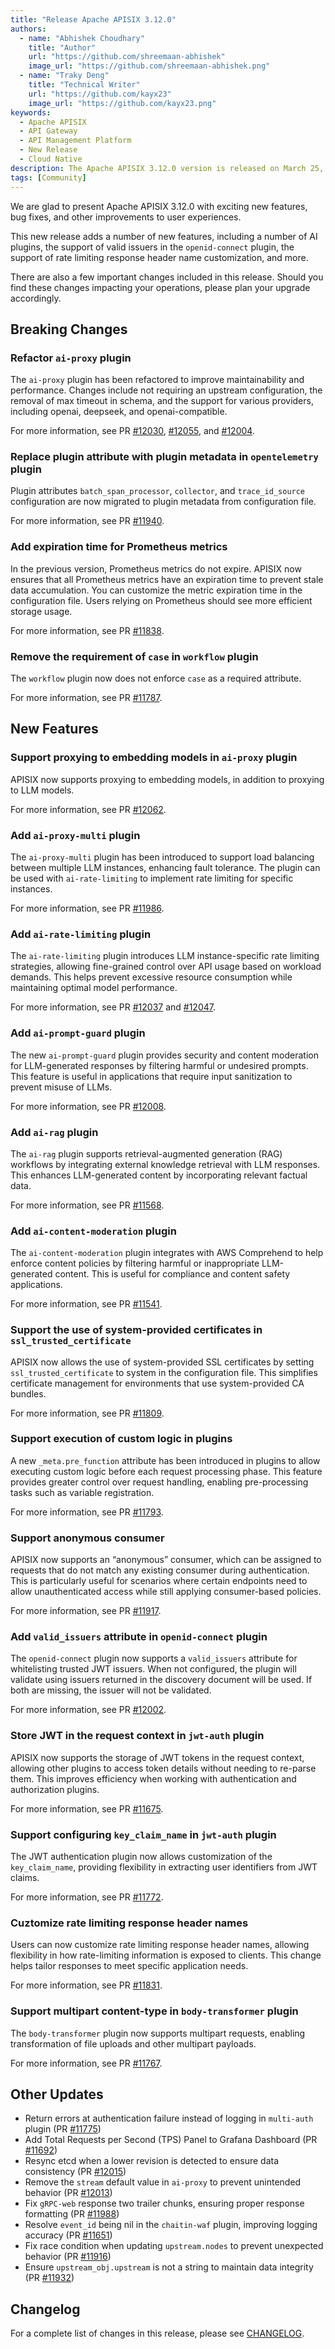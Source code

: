 ```yaml
---
title: "Release Apache APISIX 3.12.0"
authors:
  - name: "Abhishek Choudhary"
    title: "Author"
    url: "https://github.com/shreemaan-abhishek"
    image_url: "https://github.com/shreemaan-abhishek.png"
  - name: "Traky Deng"
    title: "Technical Writer"
    url: "https://github.com/kayx23"
    image_url: "https://github.com/kayx23.png"
keywords:
  - Apache APISIX
  - API Gateway
  - API Management Platform
  - New Release
  - Cloud Native
description: The Apache APISIX 3.12.0 version is released on March 25, 2025. This release includes a few changes, new features, bug fixes, and other improvements to user experiences.
tags: [Community]
---
```


We are glad to present Apache APISIX 3.12.0 with exciting new features, bug fixes, and other improvements to user experiences.

<!--truncate-->

This new release adds a number of new features, including a number of AI plugins, the support of valid issuers in the `openid-connect` plugin, the support of rate limiting response header name customization, and more.

There are also a few important changes included in this release. Should you find these changes impacting your operations, please plan your upgrade accordingly.

## Breaking Changes

### Refactor `ai-proxy` plugin

The `ai-proxy` plugin has been refactored to improve maintainability and performance. Changes include not requiring an upstream configuration, the removal of max timeout in schema, and the support for various providers, including openai, deepseek, and openai-compatible.

For more information, see PR [#12030](https://github.com/apache/apisix/pull/12030), [#12055](https://github.com/apache/apisix/pull/12055), and [#12004](https://github.com/apache/apisix/pull/12004).

### Replace plugin attribute with plugin metadata in `opentelemetry` plugin

Plugin attributes `batch_span_processor`, `collector`, and `trace_id_source` configuration are now migrated to plugin metadata from configuration file.

For more information, see PR [#11940](https://github.com/apache/apisix/pull/11940).

### Add expiration time for Prometheus metrics

In the previous version, Prometheus metrics do not expire. APISIX now ensures that all Prometheus metrics have an expiration time to prevent stale data accumulation. You can customize the metric expiration time in the configuration file. Users relying on Prometheus should see more efficient storage usage.

For more information, see PR [#11838](https://github.com/apache/apisix/pull/11838).

### Remove the requirement of `case` in `workflow` plugin

The `workflow` plugin now does not enforce `case` as a required attribute.

For more information, see PR [#11787](https://github.com/apache/apisix/pull/11787).

## New Features

### Support proxying to embedding models in `ai-proxy` plugin

APISIX now supports proxying to embedding models, in addition to proxying to LLM models.

For more information, see PR [#12062](https://github.com/apache/apisix/pull/12062).

### Add `ai-proxy-multi` plugin

The `ai-proxy-multi` plugin has been introduced to support load balancing between multiple LLM instances, enhancing fault tolerance. The plugin can be used with `ai-rate-limiting` to implement rate limiting for specific instances.

For more information, see PR [#11986](https://github.com/apache/apisix/pull/11986).

### Add `ai-rate-limiting` plugin

The `ai-rate-limiting` plugin introduces LLM instance-specific rate limiting strategies, allowing fine-grained control over API usage based on workload demands. This helps prevent excessive resource consumption while maintaining optimal model performance.

For more information, see PR [#12037](https://github.com/apache/apisix/pull/12037) and [#12047](https://github.com/apache/apisix/pull/12047).

### Add `ai-prompt-guard` plugin

The new `ai-prompt-guard` plugin provides security and content moderation for LLM-generated responses by filtering harmful or undesired prompts. This feature is useful in applications that require input sanitization to prevent misuse of LLMs.

For more information, see PR [#12008](https://github.com/apache/apisix/pull/12008).

### Add `ai-rag` plugin

The `ai-rag` plugin supports retrieval-augmented generation (RAG) workflows by integrating external knowledge retrieval with LLM responses. This enhances LLM-generated content by incorporating relevant factual data.

For more information, see PR [#11568](https://github.com/apache/apisix/pull/11568).

### Add `ai-content-moderation` plugin

The `ai-content-moderation` plugin integrates with AWS Comprehend to help enforce content policies by filtering harmful or inappropriate LLM-generated content. This is useful for compliance and content safety applications.

For more information, see PR [#11541](https://github.com/apache/apisix/pull/11541).

### Support the use of system-provided certificates in `ssl_trusted_certificate`

APISIX now allows the use of system-provided SSL certificates by setting `ssl_trusted_certificate` to system in the configuration file. This simplifies certificate management for environments that use system-provided CA bundles.

For more information, see PR [#11809](https://github.com/apache/apisix/pull/11809).

### Support execution of custom logic in plugins

A new `_meta.pre_function` attribute has been introduced in plugins to allow executing custom logic before each request processing phase. This feature provides greater control over request handling, enabling pre-processing tasks such as variable registration.

For more information, see PR [#11793](https://github.com/apache/apisix/pull/11793).

### Support anonymous consumer

APISIX now supports an “anonymous” consumer, which can be assigned to requests that do not match any existing consumer during authentication. This is particularly useful for scenarios where certain endpoints need to allow unauthenticated access while still applying consumer-based policies.

For more information, see PR [#11917](https://github.com/apache/apisix/pull/11917).

### Add `valid_issuers` attribute in `openid-connect` plugin

The `openid-connect` plugin now supports a `valid_issuers` attribute for whitelisting trusted JWT issuers. When not configured, the plugin will validate using issuers returned in the discovery document will be used. If both are missing, the issuer will not be validated.

For more information, see PR [#12002](https://github.com/apache/apisix/pull/12002).

### Store JWT in the request context in `jwt-auth` plugin

APISIX now supports the storage of JWT tokens in the request context, allowing other plugins to access token details without needing to re-parse them. This improves efficiency when working with authentication and authorization plugins.

For more information, see PR [#11675](https://github.com/apache/apisix/pull/11675).

### Support configuring `key_claim_name` in `jwt-auth` plugin

The JWT authentication plugin now allows customization of the `key_claim_name`, providing flexibility in extracting user identifiers from JWT claims.

For more information, see PR [#11772](https://github.com/apache/apisix/pull/11772).

### Cuztomize rate limiting response header names

Users can now customize rate limiting response header names, allowing flexibility in how rate-limiting information is exposed to clients. This change helps tailor responses to meet specific application needs.

For more information, see PR [#11831](https://github.com/apache/apisix/pull/11831).

### Support multipart content-type in `body-transformer` plugin

The `body-transformer` plugin now supports multipart requests, enabling transformation of file uploads and other multipart payloads.

For more information, see PR [#11767](https://github.com/apache/apisix/pull/11767).

## Other Updates

- Return errors at authentication failure instead of logging in `multi-auth` plugin (PR [#11775](https://github.com/apache/apisix/pull/11775))
- Add Total Requests per Second (TPS) Panel to Grafana Dashboard (PR [#11692](https://github.com/apache/apisix/pull/11692))
- Resync etcd when a lower revision is detected to ensure data consistency (PR [#12015](https://github.com/apache/apisix/pull/12015))
- Remove the `stream` default value in `ai-proxy` to prevent unintended behavior (PR [#12013](https://github.com/apache/apisix/pull/12013))
- Fix `gRPC-web` response two trailer chunks, ensuring proper response formatting (PR [#11988](https://github.com/apache/apisix/pull/11988))
- Resolve `event_id` being nil in the `chaitin-waf` plugin, improving logging accuracy (PR [#11651](https://github.com/apache/apisix/pull/11651))
- Fix race condition when updating `upstream.nodes` to prevent unexpected behavior (PR [#11916](https://github.com/apache/apisix/pull/11916))
- Ensure `upstream_obj.upstream` is not a string to maintain data integrity (PR [#11932](https://github.com/apache/apisix/pull/11932))

## Changelog

For a complete list of changes in this release, please see [CHANGELOG](https://github.com/apache/apisix/blob/master/CHANGELOG.md#3120).
